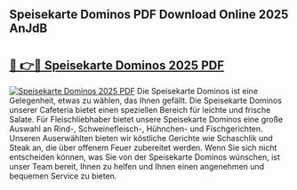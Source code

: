 ## Speisekarte Dominos PDF Download Online 2025 AnJdB

# <h2><a href="http://gce8fvp.nevu.top/?p=Speisekarte+Dominos">🔗 👉🔴 Speisekarte Dominos 2025 PDF</a></h2>

[![Speisekarte Dominos 2025 PDF](https://i.imgur.com/dBaPXMq.png)](http://gce8fvp.nevu.top/?p=Speisekarte+Dominos)
Die Speisekarte Dominos ist eine Gelegenheit, etwas zu wählen, das Ihnen gefällt. Die Speisekarte Dominos unserer Cafeteria bietet einen speziellen Bereich für leichte und frische Salate. Für Fleischliebhaber bietet unsere Speisekarte Dominos eine große Auswahl an Rind-, Schweinefleisch-, Hühnchen- und Fischgerichten. Unseren Auserwählten bieten wir köstliche Gerichte wie Schaschlik und Steak an, die über offenem Feuer zubereitet werden. Wenn Sie sich nicht entscheiden können, was Sie von der Speisekarte Dominos wünschen, ist unser Team bereit, Ihnen zu helfen und Ihnen einen angenehmen und bequemen Service zu bieten.
